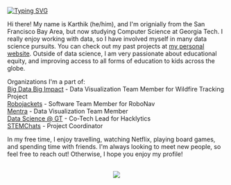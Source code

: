 [![Typing SVG](https://readme-typing-svg.herokuapp.com?font=futura&color=%23B3A369&size=200&center=true&vCenter=true&width=7000&height=400&lines=Hi+there!+My+name's+Karthik!+%F0%9F%91%8B;I'm+a+freshman+at+Georgia+Tech+%F0%9F%90%9D+studying+Computer+Science!++%F0%9F%92%BB;Welcome+to+my+Github!+%F0%9F%91%BE)](https://git.io/typing-svg)

Hi there! My name is Karthik (he/him), and I'm orignially from the San Francisco Bay Area, but now studying Computer Science at Georgia Tech. I really enjoy working with data, so I have involved myself in many data science pursuits. You can check out my past projects at [my personal website](heykarthik.com). Outside of data science, I am very passionate about educational equity, and improving access to all forms of education to kids across the globe.

Organizations I'm a part of:
<br>
<a href="https://github.com/gt-big-data">Big Data Big Impact</a> - Data Visualization Team Member for Wildfire Tracking Project
<br>
<a href="https://robojackets.org/">Robojackets</a> - Software Team Member for RoboNav
<br>
<a href="https://www.mentra.me/">Mentra</a> - Data Visualization Team Member
<br>
<a href="https://datasciencegt.org/">Data Science @ GT</a> - Co-Tech Lead for Hacklytics
<br>
<a href="https://stemchats.org/">STEMChats</a> - Project Coordinator

In my free time, I enjoy travelling, watching Netflix, playing board games, and spending time with friends. I'm always looking to meet new people, so feel free to reach out! Otherwise, I hope you enjoy my profile!

<p align="center">
  <br>
 <img src="https://user-images.githubusercontent.com/61370204/141598780-7010aff6-d074-419a-a06d-5c9807efed7e.gif">
</p>

<!--
**kiyer49/kiyer49** is a ✨ _special_ ✨ repository because its `README.md` (this file) appears on your GitHub profile.

Here are some ideas to get you started:

- 🔭 I’m currently working on ...
- 🌱 I’m currently learning ...
- 👯 I’m looking to collaborate on ...
- 🤔 I’m looking for help with ...
- 💬 Ask me about ...
- 📫 How to reach me: ...
- 😄 Pronouns: ...
- ⚡ Fun fact: ...
-->
